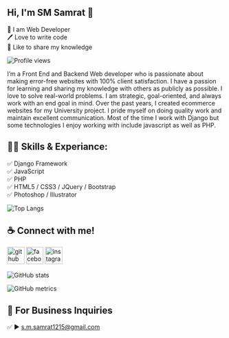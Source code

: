 ## Hi, I'm SM Samrat 👋
<p>
👑 I am Web Developer <br> 
🖊️ Love to write code <br> 
🎤 Like to share my knowledge </p> 

![Profile views](https://gpvc.arturio.dev/shovoalways) 

I’m a Front End and Backend Web developer who is passionate about making error-free websites with 100% client satisfaction. I have a passion for learning and sharing my knowledge with others as publicly as possible. I love to solve real-world problems. I am strategic, goal-oriented, and always work with an end goal in mind. Over the past years, I created ecommerce websites for my University project. I pride myself on doing quality work and maintain excellent communication. Most of the time I work with Django but some technologies I enjoy working with include javascript as well as PHP. 

## 👨‍💻 Skills & Experiance: 
✅ Django Framework <br> 
✅ JavaScript <br>
✅ PHP <br>
✅ HTML5 / CSS3 / JQuery / Bootstrap <br>
✅ Photoshop / Illustrator <br>

![Top Langs](https://github-readme-stats.vercel.app/api/top-langs/?username=shovoalways&layout=compact)

## ☕ Connect with me!
[<img src='https://cdn.jsdelivr.net/npm/simple-icons@3.0.1/icons/github.svg' alt='github' height='40'>](https://github.com/smsamrat)  [<img src='https://cdn.jsdelivr.net/npm/simple-icons@3.0.1/icons/facebook.svg' alt='facebook' height='40'>](https://www.facebook.com/csesamrat)  [<img src='https://cdn.jsdelivr.net/npm/simple-icons@3.0.1/icons/instagram.svg' alt='instagram' height='40'>](https://www.instagram.com/eng_samrat_cse/)  

![GitHub stats](https://github-readme-stats.vercel.app/api?username=shovoalways&show_icons=true) 

![GitHub metrics](https://metrics.lecoq.io/smsamrat) 

## 📧 For Business Inquiries 
✅  ► s.m.samrat1215@gmail.com
